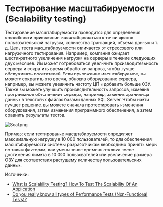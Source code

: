 # Тестирование масштабируемости (Scalability testing)

Тестирование масштабируемости проводится для определения способности приложения масштабироваться с точки зрения пользовательской нагрузки, количества транзакций, объема данных и т. д. Цель теста масштабируемости отличается от стрессового или нагрузочного тестирования. Например, компания ожидает шестикратного увеличения нагрузки на серверы в течение следующих двух месяцев. Им может потребоваться увеличить производительность сервера и сократить время обработки запроса, чтобы лучше обслуживать посетителей. Если приложение масштабируемое, вы можете сократить это время, обновив оборудование сервера, например, вы можете увеличить частоту ЦП и добавить больше ОЗУ. Также вы можете улучшить производительность запросов, изменив программное обеспечение сервера, например, заменив хранилища данных в текстовых файлах базами данных SQL Server. Чтобы найти лучшее решение, вы можете сначала протестировать изменения оборудования, затем изменения программного обеспечения, а затем сравнить результаты тестов.

![Scal.png](https://3.bp.blogspot.com/-gPgmUKp\_Slo/WGpIluEQo5I/AAAAAAAAAiQ/SuqNljCUmt8237AJALoUpbH1UNyvIGhowCLcB/s1600/Scal.png)

Пример: если тестирование масштабируемости определяет максимальную нагрузку в 10 000 пользователей, то для обеспечения масштабируемости системы разработчикам необходимо принять меры по таким факторам, как уменьшение времени отклика после достижения лимита в 10 000 пользователей или увеличение размера ОЗУ для соответствия растущему количеству пользовательских данных.

Источники:

* [What Is Scalability Testing? How To Test The Scalability Of An Application](https://www.softwaretestinghelp.com/what-is-scalability-testing/)
* [Do you really know all types of Performance Tests (Non-Functional Tests)?](https://perfmatrix.blogspot.com/2017/01/type-of-performance-test.html)
